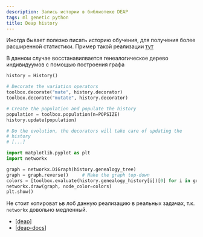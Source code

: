 ```yaml
---
description: Запись истории в библиотеке DEAP
tags: ml genetic python
title: Deap history
---
```

Иногда бывает полезно писать историю обучения, для получения более расширенной статистики. Пример такой реализации [тут](https://deap.readthedocs.io/en/master/api/tools.html#history)

В данном случае восстанавилвается генеалогическое дерево индивидуумов с помощью построения графа

```python
history = History()

# Decorate the variation operators
toolbox.decorate("mate", history.decorator)
toolbox.decorate("mutate", history.decorator)

# Create the population and populate the history
population = toolbox.population(n=POPSIZE)
history.update(population)

# Do the evolution, the decorators will take care of updating the
# history
# [...]

import matplotlib.pyplot as plt
import networkx

graph = networkx.DiGraph(history.genealogy_tree)
graph = graph.reverse()     # Make the graph top-down
colors = [toolbox.evaluate(history.genealogy_history[i])[0] for i in graph]
networkx.draw(graph, node_color=colors)
plt.show()
```

Не стоит копироват ьв лоб данную реализацию в реальных задачах, т.к. `networkx` довольно медленный.

- [[deap]]
- [[deap-docs]]

[//begin]: # "Autogenerated link references for markdown compatibility"
[deap]: deap "Deap - генетические алгоритмы на python"
[deap-docs]: deap-docs "Deap документация"
[//end]: # "Autogenerated link references"